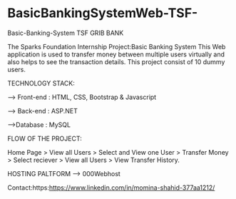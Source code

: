 # BasicBankingSystemWeb-TSF-
Basic-Banking-System
TSF GRIB BANK

The Sparks Foundation Internship Project:Basic Banking System This Web application is used to transfer money between multiple users virtually and also helps to see the transaction details. 
This project consist of 10 dummy users.

TECHNOLOGY STACK:

--> Front-end : HTML, CSS, Bootstrap & Javascript

--> Back-end : ASP.NET

-->Database : MySQL

FLOW OF THE PROJECT:

Home Page > View all Users > Select and View one User > Transfer Money > Select reciever > View all Users > View Transfer History.

HOSTING PALTFORM --> 000Webhost

Contact:https:https://www.linkedin.com/in/momina-shahid-377aa1212/
